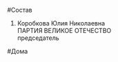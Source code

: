 #Состав  
1. Коробкова Юлия Николаевна  
    ПАРТИЯ ВЕЛИКОЕ ОТЕЧЕСТВО  
    председатель  
  
#Дома  
  
